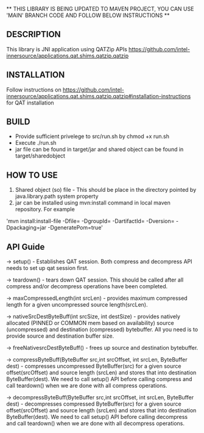 ** THIS LIBRARY IS BEING UPDATED TO MAVEN PROJECT, YOU CAN USE 'MAIN' BRANCH CODE AND FOLLOW BELOW INSTRUCTIONS **

DESCRIPTION
-----------
This library is JNI application using QATZip APIs https://github.com/intel-innersource/applications.qat.shims.qatzip.qatzip

INSTALLATION
------------
Follow instructions on https://github.com/intel-innersource/applications.qat.shims.qatzip.qatzip#installation-instructions for QAT installation

BUILD
-----
- Provide sufficient privelege to src/run.sh by chmod +x run.sh
- Execute ./run.sh
- jar file can be found in target/jar and shared object can be found in target/sharedobject

HOW TO USE
----------
1. Shared object (so) file - This should be place in the directory pointed by java.library.path system property
2. jar can be installed using mvn:install command in local maven repository. For example

  'mvn install:install-file -Dfile=<path-to-file> -DgroupId=<group-id> -DartifactId=<artifact-id> -Dversion=<version> -Dpackaging=jar -DgeneratePom=true'
  
API Guide
---------
-> setup() - Establishes QAT session. Both compress and decompress API needs to set up qat session first.
  
-> teardown() - tears down QAT session. This should be called after all compress and/or decompress operations have been completed.
  
-> maxCompressedLength(int srcLen) - provides maximum compressed length for a given uncompressed source length(srcLen).
  
-> nativeSrcDestByteBuff(int srcSize, int destSize) - provides natively allocated (PINNED or COMMON mem based on availability) source (uncompressed) and destination (compressed) bytebuffer. All you need is to provide source and destination buffer size.
  
-> freeNativesrcDestByteBuff() - frees up source and destination bytebuffer.
  
-> compressByteBuff(ByteBuffer src,int srcOffset, int srcLen, ByteBuffer dest) - compresses uncompressed ByteBuffer(src) for a given source offset(srcOffset) and source length (srcLen) and stores that into destination ByteBuffer(dest). We need to call setup() API before calling compress and call teardown() when we are done with all compress operations.
  
-> decompressByteBuff(ByteBuffer src,int srcOffset, int srcLen, ByteBuffer dest) - decompresses compressed ByteBuffer(src) for a given source offset(srcOffset) and source length (srcLen) and stores that into destination ByteBuffer(dest). We need to call setup() API before calling decompress and call teardown() when we are done with all decompress operations.

  
  
  
